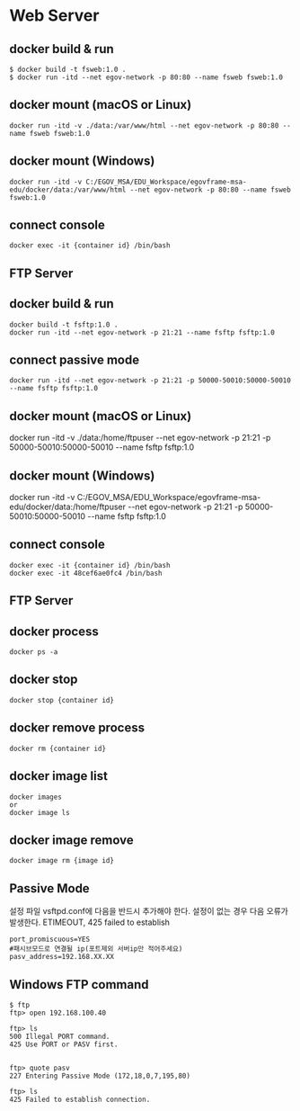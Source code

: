 # Web Server
## docker build & run
```
$ docker build -t fsweb:1.0 .
$ docker run -itd --net egov-network -p 80:80 --name fsweb fsweb:1.0
```

## docker mount (macOS or Linux)
```
docker run -itd -v ./data:/var/www/html --net egov-network -p 80:80 --name fsweb fsweb:1.0
```
## docker mount (Windows)
```
docker run -itd -v C:/EGOV_MSA/EDU_Workspace/egovframe-msa-edu/docker/data:/var/www/html --net egov-network -p 80:80 --name fsweb fsweb:1.0
```

## connect console
```
docker exec -it {container id} /bin/bash
```


## FTP Server
## docker build & run
```
docker build -t fsftp:1.0 .
docker run -itd --net egov-network -p 21:21 --name fsftp fsftp:1.0
```

## connect passive mode
```
docker run -itd --net egov-network -p 21:21 -p 50000-50010:50000-50010 --name fsftp fsftp:1.0
```

## docker mount (macOS or Linux)
docker run -itd -v ./data:/home/ftpuser --net egov-network -p 21:21 -p 50000-50010:50000-50010 --name fsftp fsftp:1.0

## docker mount (Windows)
docker run -itd -v C:/EGOV_MSA/EDU_Workspace/egovframe-msa-edu/docker/data:/home/ftpuser --net egov-network -p 21:21 -p 50000-50010:50000-50010 --name fsftp fsftp:1.0

## connect console
```
docker exec -it {container id} /bin/bash
docker exec -it 48cef6ae0fc4 /bin/bash
```

## FTP Server
## docker process
```
docker ps -a
```

## docker stop
```
docker stop {container id}
```

## docker remove process
```
docker rm {container id}
```

## docker image list
```
docker images
or
docker image ls
```

## docker image remove
```
docker image rm {image id}
```

## Passive Mode
설정 파일 vsftpd.conf에 다음을 반드시 추가해야 한다.
설정이 없는 경우 다음 오류가 발생한다.
ETIMEOUT, 425 failed to establish
```
port_promiscuous=YES
#패시브모드로 연결될 ip(포트제외 서버ip만 적어주세요)
pasv_address=192.168.XX.XX
```

## Windows FTP command
```
$ ftp
ftp> open 192.168.100.40

ftp> ls
500 Illegal PORT command.
425 Use PORT or PASV first.


ftp> quote pasv
227 Entering Passive Mode (172,18,0,7,195,80)

ftp> ls
425 Failed to establish connection.
```
